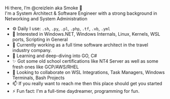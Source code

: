 Hi there,  I’m @creizlein aka Smoke 👋 <br>
I'm a System Architect & Software Engineer with a strong background in Networking and System Administration

- ⚙️ Daily I use: `.sh`, `.py`, `.pl`, `.php`, `.tf`, `.vb`, `.yml`
- 👀 Interested in Windows.NET, Windows Internals, Linux, Kernels, WSL ports, Scripting in General
- 🚀 Currently working as a full time software architect in the travel industry company.
- 🌱 Learning and deep-diving into GO, C#
- ✨ Got some old school certifications like NT4 Server as well as some fresh ones like GCP/AWS/RHEL
- 💞️ Looking to collaborate on WSL Integrations, Task Managers, Windows Terminals, Bash Projects
- 📫 If you really want to reach me then this place should get you started 
- ⚡ Fun fact: I'm a full-time daydreamer, programming for fun.

<!---
creizlein/creizlein is a ✨ special ✨ repository because its `README.md` (this file) appears on your GitHub profile.
You can click the Preview link to take a look at your changes.
--->
